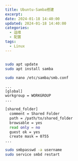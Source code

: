 ```yaml
---
title: Ubuntu-Samba搭建
excerpt: 
date: 2024-01-18 14:40:00
updated: 2024-01-18 14:40:00
categories:
  - 运维
  - 配置
tags:
  - Linux
---
```


## 

```bash
sudo apt update
sudo apt install samba
```

```bash
sudo nano /etc/samba/smb.conf
```

```bash
...
[global]
workgroup = WORKGROUP
...

[shared_folder]
  comment = Shared Folder
  path = /path/to/shared_folder
  browsable = yes
  read only = no
  guest ok = yes
  create mask = 0755
...
```

```bash
sudo smbpasswd -a username
sudo service smbd restart
```